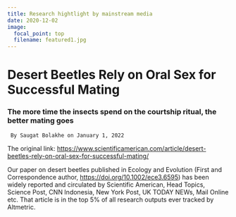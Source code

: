 ```yaml
---
title: Research hightlight by mainstream media
date: 2020-12-02
image:
  focal_point: top
  filename: featured1.jpg
---
```

# Desert Beetles Rely on Oral Sex for Successful Mating

### The more time the insects spend on the courtship ritual, the better mating goes

```
 By Saugat Bolakhe on January 1, 2022
```

The original link: https://www.scientificamerican.com/article/desert-beetles-rely-on-oral-sex-for-successful-mating/

Our paper on desert beetles published in Ecology and Evolution (First and Correspondence author, https://doi.org/10.1002/ece3.6595) has been widely reported and circulated by Scientific American, Head Topics, Science Post, CNN Indonesia, New York Post, UK TODAY NEWs, Mail Online etc. That article is in the top 5% of all research outputs ever tracked by Altmetric.